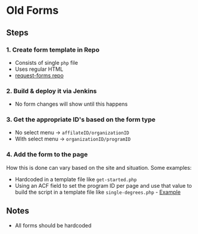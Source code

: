 # Old Forms

## Steps

### 1. Create form template in Repo

- Consists of single `php` file
- Uses regular HTML
- [request-forms repo](https://github.com/thelearninghouse/request-forms)

### 2. Build & deploy it via Jenkins

- No form changes will show until this happens

### 3. Get the appropriate ID's based on the form type

- No select menu -> `affilateID/organizationID`
- With select menu -> `organizationID/programID`

### 4. Add the form to the page

How this is done can vary based on the site and situation.
Some examples:

- Hardcoded in a template file like `get-started.php`
- Using an ACF field to set the program ID per page and use that value to build the script in a template file like `single-degrees.php` - [Example](https://online.jessup.edu/wp-admin/post.php?post=902&action=edit)

## Notes

- All forms should be hardcoded
